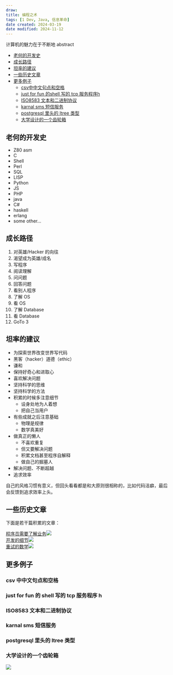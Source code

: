 ```yaml
---
draw:
title: 编程之术
tags: [1 Dev, Java, 信息革命]
date created: 2024-03-19
date modified: 2024-11-12
---
```


计算机的魅力在于不断地 abstract

<!-- more -->
- [老何的开发史](https://wiki.corp.qunar.com/pages/viewpage.action?pageId=196378429#)
- [成长路径](https://wiki.corp.qunar.com/pages/viewpage.action?pageId=196378429#)
- [坦率的建议](https://wiki.corp.qunar.com/pages/viewpage.action?pageId=196378429#)
- [一些历史文章](https://wiki.corp.qunar.com/pages/viewpage.action?pageId=196378429#)
- [更多例子](https://wiki.corp.qunar.com/pages/viewpage.action?pageId=196378429#)
    - [csv中中文句点和空格](https://wiki.corp.qunar.com/pages/viewpage.action?pageId=196378429#)
    - [just for fun 的shell 写的 tcp 服务程序h](https://wiki.corp.qunar.com/pages/viewpage.action?pageId=196378429#)
    - [ISO8583 文本和二进制协议](https://wiki.corp.qunar.com/pages/viewpage.action?pageId=196378429#)
    - [karnal sms 短信服务](https://wiki.corp.qunar.com/pages/viewpage.action?pageId=196378429#)
    - [postgresql 里头的 ltree 类型](https://wiki.corp.qunar.com/pages/viewpage.action?pageId=196378429#)
    - [大学设计的一个齿轮箱](https://wiki.corp.qunar.com/pages/viewpage.action?pageId=196378429#)

## 老何的开发史

- Z80 asm
- C
- Shell
- Perl
- SQL
- LISP
- Python
- JS
- PHP
- java
- C#
- haskell
- erlang
- some other...

## 成长路径

1. 对英雄/Hacker 的向往
2. 渴望成为英雄/成名
3. 写程序
4. 阅读理解
5. 问问题
6. 回答问题
7. 看别人程序
8. 了解 OS
9. 看 OS
10. 了解 Database
11. 看 Database
12. GoTo 3

## 坦率的建议

- 为探索世界改变世界写代码
- 黑客（hacker）道德（ethic）
- 谦和
- 保持好奇心和进取心
- 喜欢解决问题
- 坚持科学的思维
- 坚持科学的方法
- 积累的时候多注意细节
    - 设身处地为人着想
    - 把自己当用户
- 有些成就之后注意基础
    - 物理是规律
    - 数学真美好
- 做真正的懒人
    - 不喜欢重复
    - 但又要解决问题
    - 积累文档甚至程序自解释
    - 做自己的掘墓人
- 解决问题、不断超越
- 追求效率

自己的风格习惯有意义，但回头看看都是和大原则很相称的，比如代码洁癖，最后会反馈到追求效率上头。

## 一些历史文章

下面是若干篇积累的文章：

[程序员需要了解业务![](https://wiki.corp.qunar.com/images/icons/linkext7.gif)](http://wiki.corp.qunar.com/confluence/pages/viewpage.action?pageId=49259586)  
[开发的细节![](https://wiki.corp.qunar.com/images/icons/linkext7.gif)](http://wiki.corp.qunar.com/confluence/pages/viewpage.action?pageId=30427958)  
[重试的数学![](https://wiki.corp.qunar.com/images/icons/linkext7.gif)](http://wiki.corp.qunar.com/confluence/pages/viewpage.action?pageId=104869538)

## 更多例子

### csv 中中文句点和空格

### just for fun 的 shell 写的 tcp 服务程序 h

### ISO8583 文本和二进制协议

### karnal sms 短信服务

### postgresql 里头的 ltree 类型

### 大学设计的一个齿轮箱

![](https://wiki.corp.qunar.com/download/attachments/196378429/IMG_2001.JPG?version=2&modificationDate=1524647909000&api=v2)
